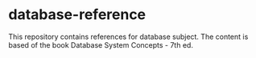 # database-reference
This repository contains references for database subject. The content is based of the book Database System Concepts - 7th ed.
